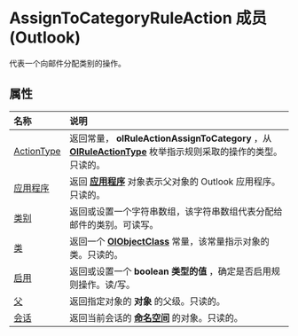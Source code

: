 
# AssignToCategoryRuleAction 成员 (Outlook)


代表一个向邮件分配类别的操作。


## 属性



|**名称**|**说明**|
|:-----|:-----|
|[ActionType](bef50a28-967e-7336-ef0b-2e8edb843c0d.md)|返回常量，  **olRuleActionAssignToCategory** ，从 **[OlRuleActionType](d6a39ac2-00e7-73e7-3890-ea658211eae9.md)** 枚举指示规则采取的操作的类型。只读的。|
|[应用程序](ab5707ec-911c-21e2-6f26-6a0347c2e39a.md)|返回 **[应用程序](797003e7-ecd1-eccb-eaaf-32d6ddde8348.md)** 对象表示父对象的 Outlook 应用程序。只读的。|
|[类别](92e849e3-4d5a-a11b-3c32-6214a15a90df.md)|返回或设置一个字符串数组，该字符串数组代表分配给邮件的类别。可读写。|
|[类](64b3b8d7-6cd9-267a-f933-0594455a7bb9.md)|返回一个 **[OlObjectClass](33d724b3-df3c-2a7f-a80f-93b66d96f588.md)** 常量，该常量指示对象的类。只读的。|
|[启用](c6f4558d-fb2a-b732-cfeb-a30f447f0989.md)|返回或设置一个 **boolean 类型的值** ，确定是否启用规则操作。读/写。|
|[父](66428062-94de-795a-09b3-c4c9d57fe029.md)|返回指定对象的 **对象** 的父级。只读的。|
|[会话](4ee91dde-9f5d-101f-f259-98192e45a76d.md)|返回当前会话的 **[命名空间](f0dcaa19-07f5-5d42-a3bf-2e42b7885644.md)** 的对象。只读的。|
